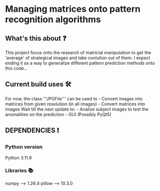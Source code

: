 # Managing matrices onto pattern recognition algorithms

## What's this about ❓
<p> This project focus onto the research of matricial manipulation to get the 'average' of strategical images and take conlution out of them. I expect ending it as a way to generalize different pattern prediction methods onto this code...</p>

## Current build uses 🛠️
<p>For now, the class '''JPGFile''' can be used to
- Convert images into matrices from given resolution (in all images)
- Convert matrices into images
Wait till the next update to:
- Analize subject images to test the anomalities on the prediction
- GUI (Possibly PyQt5)</p>

## DEPENDENCIES ❗
### Python version
Python 3.11.9
### Libraries 📚
<p>numpy --> 1.26.4
pillow --> 10.3.0</p>

